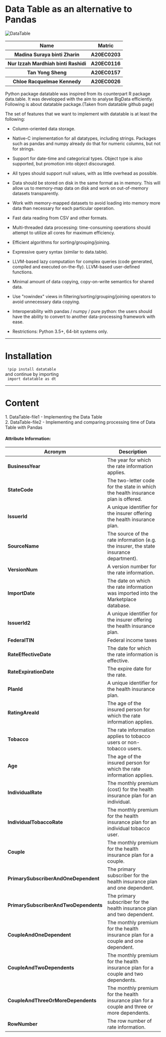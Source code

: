 <h1>Data Table as an alternative to Pandas</h1>

![DataTable](https://datatable.readthedocs.io/en/latest/_static/py_datatable_logo.png)

<table>
  <tr>
    <th>Name</th>
    <th>Matric</th>
  </tr>
  <tr>
    <th>Madina Suraya binti Zharin</th>
    <th>A20EC0203</th>
  </tr>
  <tr>
    <th>Nur Izzah Mardhiah binti Rashidi</th>
    <th>A20EC0116</th>
  </tr>
    <tr>
    <th>Tan Yong Sheng</th>
    <th>A20EC0157</th>
  </tr>
    <tr>
    <th>Chloe Racquelmae Kennedy</th>
    <th>A20EC0026</th>
  </tr>
</table>

Python package datatable was inspired from its counterpart R package data.table. It was developped with the aim to analyse BigData efficiently. Following is about datatable package.(Taken from datatable github page)

The set of features that we want to implement with datatable is at least the following:

- Column-oriented data storage.

- Native-C implementation for all datatypes, including strings. Packages such as pandas and numpy already do that for numeric columns, but not for strings.

- Support for date-time and categorical types. Object type is also supported, but promotion into object discouraged.

- All types should support null values, with as little overhead as possible.

- Data should be stored on disk in the same format as in memory. This will allow us to memory-map data on disk and work on out-of-memory datasets transparently.

- Work with memory-mapped datasets to avoid loading into memory more data than necessary for each particular operation.

- Fast data reading from CSV and other formats.

- Multi-threaded data processing: time-consuming operations should attempt to utilize all cores for maximum efficiency.

- Efficient algorithms for sorting/grouping/joining.

- Expressive query syntax (similar to data.table).

- LLVM-based lazy computation for complex queries (code generated, compiled and executed on-the-fly).
LLVM-based user-defined functions.

- Minimal amount of data copying, copy-on-write semantics for shared data.

- Use "rowindex" views in filtering/sorting/grouping/joining operators to avoid unnecessary data copying.

- Interoperability with pandas / numpy / pure python: the users should have the ability to convert to another data-processing framework with ease.

- Restrictions: Python 3.5+, 64-bit systems only.

<hr>

<h1>Installation</h1>
<code> !pip install datatable </code>
<br />
and continue by importing 
<br />
<code> import datatable as dt </code>

<hr>

<h1>Content</h1>
1. DataTable-file1
- Implementing the Data Table
<br />
2. DataTable-file2
- Implementing and comparing processing time of Data Table with Pandas

#### Attribute Information:
| Acronym | Description |
| --- | --- |
| **BusinessYear** |   The year for which the rate information applies.  |
|**StateCode** |  The two-letter code for the state in which the health insurance plan is offered.  |
| **IssuerId** | A unique identifier for the insurer offering the health insurance plan. |
| **SourceName** |  The source of the rate information (e.g. the insurer, the state insurance department). |
| **VersionNum** | A version number for the rate information.  |
| **ImportDate** |  The date on which the rate information was imported into the Marketplace database.   |
| **IssuerId2** | A unique identifier for the insurer offering the health insurance plan.  |
| **FederalTIN** | Federal income taxes  |
| **RateEffectiveDate** |  The date for which the rate information is effective.   |
|**RateExpirationDate** |  The expire date for the rate. |
| **PlanId** | A unique identifier for the health insurance plan. |
| **RatingAreaId** | The age of the insured person for which the rate information applies.  |
| **Tobacco** | The rate information applies to tobacco users or non-tobacco users. |
| **Age** |   The age of the insured person for which the rate information applies.  |
| **IndividualRate** |  The monthly premium (cost) for the health insurance plan for an individual.  |
| **IndividualTobaccoRate** | The monthly premium for the health insurance plan for an individual tobacco user.  |
| **Couple** | The monthly premium for the health insurance plan for a couple.  |
|**PrimarySubscriberAndOneDependent** |  The primary subscriber for the health insurance plan and one dependent. |
| **PrimarySubscriberAndTwoDependents** | The primary subscriber for the health insurance plan and two dependent. |
| **CoupleAndOneDependent** | The monthly premium for the health insurance plan for a couple and one dependent. |
| **CoupleAndTwoDependents** | The monthly premium for the health insurance plan for a couple and two dependents.  |
| **CoupleAndThreeOrMoreDependents** |  The monthly premium for the health insurance plan for a couple and three or more dependents.   |
| **RowNumber** | The row number of rate information.  |

